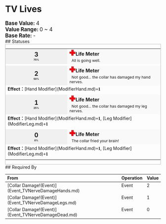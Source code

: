 # TV Lives  
  
<div style="font-size:1.2em"><b>Base Value: </b> 4 </div>  
<div style="font-size:1.2em"><b>Value Range: </b> 0 ~ 4 </div>  
<div style="font-size:1.2em"><b>Base Rate: </b> - </div>  
## Statuses  
<div  style="border:1px solid #BBB"><table><tr style="height:2em;"><td style="background-color:#F0F0F0;text-align:center;width:180px;font-size:1.4em;font-weight:bold;vertical-align:middle;"><div>3<div><div style="font-size:0.4em">75%</div></td><td colspan=2 style="font-size:1.1em;vertical-align:middle;background-color:#F9F9F9;"><div><b><div style="width:20px;display:inline-block;text-align:center"><img decoding="async" src="Sprite/Health.png" href="a.md" style="max-width:20px;max-height:20px;"></div>Life Meter</b></div><div style="font-size:0.8em;padding-top:4px;">&nbsp;&nbsp;All is going well.</div></td></tr><tr><td colspan=2></td></tr><tr style="height:2em;"><td style="background-color:#F0F0F0;text-align:center;width:180px;font-size:1.4em;font-weight:bold;vertical-align:middle;"><div>2<div><div style="font-size:0.4em">50%</div></td><td colspan=2 style="font-size:1.1em;vertical-align:middle;background-color:#F9F9F9;"><div><b><div style="width:20px;display:inline-block;text-align:center"><img decoding="async" src="Sprite/Health.png" href="a.md" style="max-width:20px;max-height:20px;"></div>Life Meter</b></div><div style="font-size:0.8em;padding-top:4px;">&nbsp;&nbsp;Not good... the collar has damaged my hand nerves.</div></td></tr><tr><td colspan=2><b>Effect：</b>[Hand Modifier](ModifierHand.md)<span style="font-family:ui-monospace"><b>+1</b></span></td></tr><tr><td colspan=2></td></tr><tr style="height:2em;"><td style="background-color:#F0F0F0;text-align:center;width:180px;font-size:1.4em;font-weight:bold;vertical-align:middle;"><div>1<div><div style="font-size:0.4em">25%</div></td><td colspan=2 style="font-size:1.1em;vertical-align:middle;background-color:#F9F9F9;"><div><b><div style="width:20px;display:inline-block;text-align:center"><img decoding="async" src="Sprite/Health.png" href="a.md" style="max-width:20px;max-height:20px;"></div>Life Meter</b></div><div style="font-size:0.8em;padding-top:4px;">&nbsp;&nbsp;Not good... the collar has damaged my leg nerves.</div></td></tr><tr><td colspan=2><b>Effect：</b>[Hand Modifier](ModifierHand.md)<span style="font-family:ui-monospace"><b>+1</b></span>, [Leg Modifier](ModifierLeg.md)<span style="font-family:ui-monospace"><b>+1</b></span></td></tr><tr><td colspan=2></td></tr><tr style="height:2em;"><td style="background-color:#F0F0F0;text-align:center;width:180px;font-size:1.4em;font-weight:bold;vertical-align:middle;"><div>0<div><div style="font-size:0.4em">0%</div></td><td colspan=2 style="font-size:1.1em;vertical-align:middle;background-color:#F9F9F9;"><div><b><div style="width:20px;display:inline-block;text-align:center"><img decoding="async" src="Sprite/Health.png" href="a.md" style="max-width:20px;max-height:20px;"></div>Life Meter</b></div><div style="font-size:0.8em;padding-top:4px;">&nbsp;&nbsp;The collar fried your brain!</div></td></tr><tr><td colspan=2><b>Effect：</b>[Hand Modifier](ModifierHand.md)<span style="font-family:ui-monospace"><b>+1</b></span>, [Leg Modifier](ModifierLeg.md)<span style="font-family:ui-monospace"><b>+1</b></span></td></tr><tr><td colspan=2></td></tr></table></div>  
## Required By  
<table class="table table-bordered" data-toggle="table"  ><thead style=""><tr ><th  style="text-align:left;vertical-align:top;"  >From</th><th  style="text-align:left;vertical-align:top;"  >Operation</th><th  style="text-align:left;vertical-align:top;"  data-sortable="true"  >Value</th></tr></thead><tr ><td  style="text-align:left;vertical-align:top;"  >[Collar Damage!(Event)](Event_TVNerveDamageHands.md)</td><td  style="text-align:left;vertical-align:top;"  >Event</td><td  style="text-align:left;vertical-align:top;"  >2</td></tr><tr ><td  style="text-align:left;vertical-align:top;"  >[Collar Damage!(Event)](Event_TVNerveDamageLegs.md)</td><td  style="text-align:left;vertical-align:top;"  >Event</td><td  style="text-align:left;vertical-align:top;"  >1</td></tr><tr ><td  style="text-align:left;vertical-align:top;"  >[Collar Damage!(Event)](Event_TVNerveDamageDead.md)</td><td  style="text-align:left;vertical-align:top;"  >Event</td><td  style="text-align:left;vertical-align:top;"  >0</td></tr></tbody></table>  
  


<script>document.title="TV Lives - Card Survival Wiki";</script>